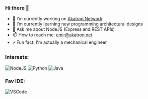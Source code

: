 ### Hi there 👋

- 🔭 I’m currently working on [Akatron Network](https://github.com/Akatron-Network)
- 🌱 I’m currently learning new programming architectural designs
- 💬 Ask me about NodeJS (Express and REST APIs)
- 📫 How to reach me: emir@akatron.net
- ⚡ Fun fact: I'm actually a mechanical engineer

### Interests:

![NodeJS](https://badges.aleen42.com/src/node.svg)
![Python](https://badges.aleen42.com/src/python.svg)
![Java](https://badges.aleen42.com/src/java.svg)

### Fav IDE:

![VSCode](https://badges.aleen42.com/src/visual_studio_code.svg)
